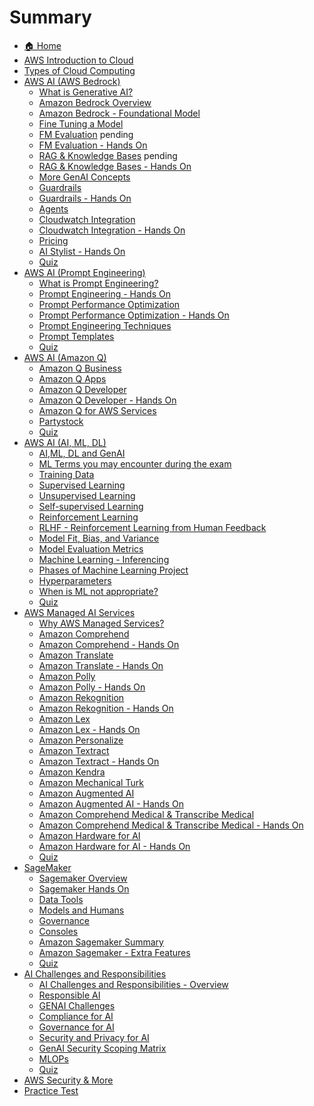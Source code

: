 # Summary

- [🏠 Home](README.md)
- [AWS Introduction to Cloud](refernce.md)
- [Types of Cloud Computing](typesofCC.md)
- [AWS AI (AWS Bedrock)](amazonbedrock.md)
  - [What is Generative AI?](genai.md)
  - [Amazon Bedrock Overview](bedrockover.md)
  - [Amazon Bedrock - Foundational Model](foundationalmodel.md)
  - [Fine Tuning a Model](finetunemod.md)
  - [FM Evaluation](fmeval.md) pending
  - [FM Evaluation - Hands On](fmevalhandson.md)
  - [RAG & Knowledge Bases](ragkb.md) pending
  - [RAG & Knowledge Bases - Hands On]()
  - [More GenAI Concepts](moregenai.md)
  - [Guardrails](guardrails.md)
  - [Guardrails - Hands On]()
  - [Agents]()
  - [Cloudwatch Integration]()
  - [Cloudwatch Integration - Hands On]()
  - [Pricing]()
  - [AI Stylist - Hands On]()
  - [Quiz](quiz2.md)
- [AWS AI (Prompt Engineering)](prompt-engineering.md)
  - [What is Prompt Engineering?](promptengg.md)
  - [Prompt Engineering - Hands On](promptengg-handson.md)
  - [Prompt Performance Optimization](promptperf.md)
  - [Prompt Performance Optimization - Hands On](promptperf-handson.md)
  - [Prompt Engineering Techniques](promptenggtech.md)
  - [Prompt Templates](promptemp.md)
  - [Quiz](quiz3.md)
- [AWS AI (Amazon Q)](amazon-q.md)
  - [Amazon Q Business](./amazonq/amzqb.md)
  - [Amazon Q Apps](./amazonq/amzqapp.md) 
  - [Amazon Q Developer](./amazonq/amzqdev.md) 
  - [Amazon Q Developer - Hands On](./amazonq/amzqdevhandson.md)
  - [Amazon Q for AWS Services](./amazonq/amzqint.md)
  - [Partystock](./amazonq/partyrock.md)
  - [Quiz]()
- [AWS AI (AI, ML, DL)](ai-ml-dl.md)
  - [AI,ML, DL and GenAI]()
  - [ML Terms you may encounter during the exam]()
  - [Training Data]()
  - [Supervised Learning]()
  - [Unsupervised Learning]()
  - [Self-supervised Learning]()
  - [Reinforcement Learning]()
  - [RLHF - Reinforcement Learning from Human Feedback]()
  - [Model Fit, Bias, and Variance]()
  - [Model Evaluation Metrics]()
  - [Machine Learning - Inferencing]()
  - [Phases of Machine Learning Project]()
  - [Hyperparameters]()
  - [When is ML not appropriate?]()
  - [Quiz]()
- [AWS Managed AI Services](managed-ai-services.md)
  - [Why AWS Managed Services?]()
  - [Amazon Comprehend]()
  - [Amazon Comprehend - Hands On]()
  - [Amazon Translate]()
  - [Amazon Translate - Hands On]()
  - [Amazon Polly]()
  - [Amazon Polly - Hands On]()
  - [Amazon Rekognition]()
  - [Amazon Rekognition - Hands On]()
  - [Amazon Lex]()
  - [Amazon Lex - Hands On]()
  - [Amazon Personalize]()
  - [Amazon Textract]()
  - [Amazon Textract - Hands On]()
  - [Amazon Kendra]()
  - [Amazon Mechanical Turk]()
  - [Amazon Augmented AI]()
  - [Amazon Augmented AI - Hands On]()
  - [Amazon Comprehend Medical & Transcribe Medical]()
  - [Amazon Comprehend Medical & Transcribe Medical - Hands On]()
  - [Amazon Hardware for AI]()
  - [Amazon Hardware for AI - Hands On]()
  - [Quiz]() 
- [SageMaker](sagemaker.md)
  - [Sagemaker Overview]()
  - [Sagemaker Hands On]()
  - [Data Tools]()
  - [Models and Humans]()
  - [Governance]()
  - [Consoles]()
  - [Amazon Sagemaker Summary]()
  - [Amazon Sagemaker - Extra Features]()
  - [Quiz]()
- [AI Challenges and Responsibilities](challenges-responsibilities.md)
  - [AI Challenges and Responsibilities - Overview]()
  - [Responsible AI]()
  - [GENAI Challenges]()
  - [Compliance for AI]()
  - [Governance for AI]()
  - [Security and Privacy for AI]()
  - [GenAI Security Scoping Matrix]()
  - [MLOPs]()
  - [Quiz]()
- [AWS Security & More](security-and-more.md)
- [Practice Test](practice-test.md)